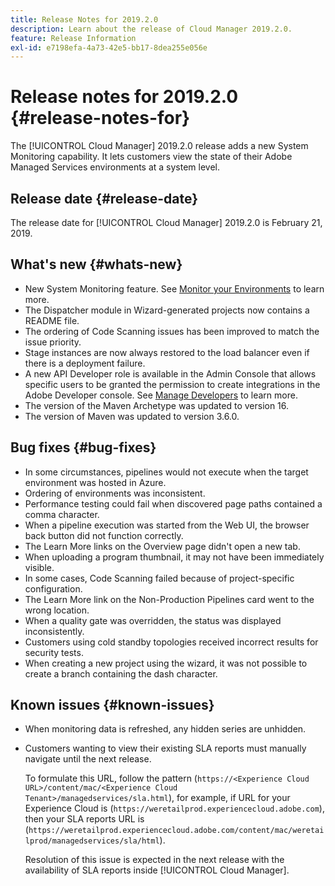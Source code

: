 ```yaml
---
title: Release Notes for 2019.2.0
description: Learn about the release of Cloud Manager 2019.2.0.
feature: Release Information
exl-id: e7198efa-4a73-42e5-bb17-8dea255e056e
---
```

# Release notes for 2019.2.0 {#release-notes-for}

The [!UICONTROL Cloud Manager] 2019.2.0 release adds a new System Monitoring capability. It lets customers view the state of their Adobe Managed Services environments at a system level.


## Release date {#release-date}

The release date for [!UICONTROL Cloud Manager] 2019.2.0 is February 21, 2019.

## What's new {#whats-new}

* New System Monitoring feature. See [Monitor your Environments](/help/using/monitoring-environments.md) to learn more.
* The Dispatcher module in Wizard-generated projects now contains a README file.
* The ordering of Code Scanning issues has been improved to match the issue priority.
* Stage instances are now always restored to the load balancer even if there is a deployment failure.
* A new API Developer role is available in the Admin Console that allows specific users to be granted the permission to create integrations in the Adobe Developer console. See [Manage Developers](https://helpx.adobe.com/enterprise/using/manage-developers.html) to learn more.
* The version of the Maven Archetype was updated to version 16.
* The version of Maven was updated to version 3.6.0.

## Bug fixes {#bug-fixes}

* In some circumstances, pipelines would not execute when the target environment was hosted in Azure.
* Ordering of environments was inconsistent.
* Performance testing could fail when discovered page paths contained a comma character.
* When a pipeline execution was started from the Web UI, the browser back button did not function correctly.
* The Learn More links on the Overview page didn't open a new tab.
* When uploading a program thumbnail, it may not have been immediately visible.
* In some cases, Code Scanning failed because of project-specific configuration.
* The Learn More link on the Non-Production Pipelines card went to the wrong location.
* When a quality gate was overridden, the status was displayed inconsistently.
* Customers using cold standby topologies received incorrect results for security tests.
* When creating a new project using the wizard, it was not possible to create a branch containing the dash character.

## Known issues {#known-issues}

* When monitoring data is refreshed, any hidden series are unhidden.
* Customers wanting to view their existing SLA reports must manually navigate until the next release. 

  To formulate this URL, follow the pattern (`https://<Experience Cloud URL>/content/mac/<Experience Cloud Tenant>/managedservices/sla.html`), for example, if URL for your Experience Cloud is (`https://weretailprod.experiencecloud.adobe.com`), then your SLA reports URL is (`https://weretailprod.experiencecloud.adobe.com/content/mac/weretailprod/managedservices/sla/html`).

  Resolution of this issue is expected in the next release with the availability of SLA reports inside [!UICONTROL Cloud Manager].
